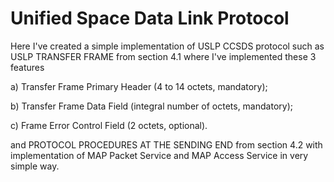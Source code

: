 # Unified Space Data Link Protocol

Here I've created a simple implementation of USLP CCSDS protocol such as USLP TRANSFER FRAME from section 4.1 where I've implemented these 3 features 

a) Transfer Frame Primary Header (4 to 14 octets, mandatory);

b) Transfer Frame Data Field (integral number of octets, mandatory);

c) Frame Error Control Field (2 octets, optional).

and PROTOCOL PROCEDURES AT THE SENDING END from section 4.2 with implementation of MAP Packet Service and MAP Access Service in very simple way.
